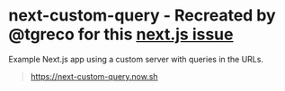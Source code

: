 # next-custom-query - Recreated by @tgreco for this [next.js issue](https://www.google.com/url?hl=en&q=https://github.com/zeit/next.js/issues/2833)
Example Next.js app using a custom server with queries in the URLs.

> https://next-custom-query.now.sh

